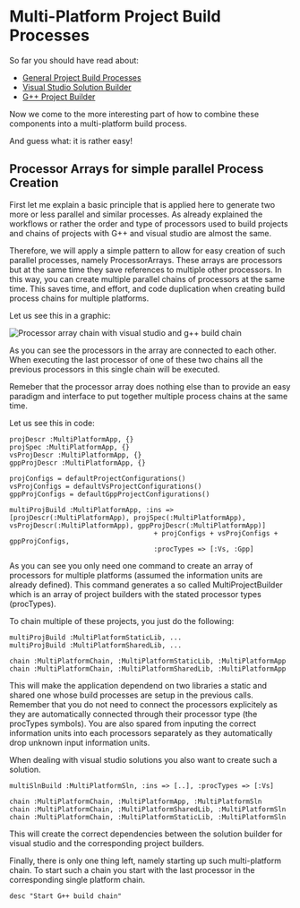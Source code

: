 Multi-Platform Project Build Processes
======================================

So far you should have read about:

- [General Project Build Processes](file.projects.html)
- [Visual Studio Solution Builder](file.visual_studio.html)
- [G++ Project Builder](file.gpp.html)

Now we come to the more interesting part of how to combine these components into a multi-platform build process.

And guess what: it is rather easy!

Processor Arrays for simple parallel Process Creation
-----------------------------------------------------

First let me explain a basic principle that is applied here to generate two more or less parallel and similar processes.
As already explained the workflows or rather the order and type of processors used to build projects and chains of projects
with G++ and visual studio are almost the same.

Therefore, we will apply a simple pattern to allow for easy creation of such parallel processes, namely ProcessorArrays.
These arrays are processors but at the same time they save references to multiple other processors. In this way, you can create
multiple parallel chains of processors at the same time. This saves time, and effort, and code duplication when creating build
process chains for multiple platforms.

Let us see this in a graphic:

![Processor array chain with visual studio and g++ build chain](images/processor_array_multi_platform_chain.svg)

As you can see the processors in the array are connected to each other. When executing the last processor of one of these two chains
all the previous processors in this single chain will be executed.

Remeber that the processor array does nothing else than to provide an easy paradigm and interface to put together multiple process
chains at the same time.

Let us see this in code:

    projDescr :MultiPlatformApp, {}
    projSpec :MultiPlatformApp, {}
    vsProjDescr :MultiPlatformApp, {}
    gppProjDescr :MultiPlatformApp, {}
    
    projConfigs = defaultProjectConfigurations() 
    vsProjConfigs = defaultVsProjectConfigurations()
    gppProjConfigs = defaultGppProjectConfigurations()
    
    multiProjBuild :MultiPlatformApp, :ins => [projDescr(:MultiPlatformApp), projSpec(:MultiPlatformApp), vsProjDescr(:MultiPlatformApp), gppProjDescr(:MultiPlatformApp)]
                                        + projConfigs + vsProjConfigs + gppProjConfigs,
                                        :procTypes => [:Vs, :Gpp]
                                        
As you can see you only need one command to create an array of processors for multiple platforms (assumed the information units are already defined).
This command generates a so called MultiProjectBuilder which is an array of project builders with the stated processor types (procTypes).

To chain multiple of these projects, you just do the following:

    multiProjBuild :MultiPlatformStaticLib, ...
    multiProjBuild :MultiPlatformSharedLib, ...
    
    chain :MultiPlatformChain, :MultiPlatformStaticLib, :MultiPlatformApp
    chain :MultiPlatformChain, :MultiPlatformSharedLib, :MultiPlatformApp
    
This will make the application dependend on two libraries a static and shared one whose build processes are setup in the previous calls. Remember that you
do not need to connect the processors explicitely as they are automatically connected through their processor type (the procTypes symbols). You are also
spared from inputing the correct information units into each processors separately as they automatically drop unknown input information units.

When dealing with visual studio solutions you also want to create such a solution.

    multiSlnBuild :MultiPlatformSln, :ins => [..], :procTypes => [:Vs]
    
    chain :MultiPlatformChain, :MultiPlatformApp, :MultiPlatformSln
    chain :MultiPlatformChain, :MultiPlatformSharedLib, :MultiPlatformSln
    chain :MultiPlatformChain, :MultiPlatformStaticLib, :MultiPlatformSln
    
This will create the correct dependencies between the solution builder for visual studio and the corresponding project builders.

Finally, there is only one thing left, namely starting up such multi-platform chain. To start such a chain you start with the last processor in the
corresponding single platform chain.

    desc "Start G++ build chain"
    